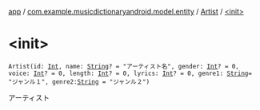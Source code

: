 [app](../../index.md) / [com.example.musicdictionaryandroid.model.entity](../index.md) / [Artist](index.md) / [&lt;init&gt;](./-init-.md)

# &lt;init&gt;

`Artist(id: `[`Int`](https://kotlinlang.org/api/latest/jvm/stdlib/kotlin/-int/index.html)`, name: `[`String`](https://kotlinlang.org/api/latest/jvm/stdlib/kotlin/-string/index.html)`? = "アーティスト名", gender: `[`Int`](https://kotlinlang.org/api/latest/jvm/stdlib/kotlin/-int/index.html)`? = 0, voice: `[`Int`](https://kotlinlang.org/api/latest/jvm/stdlib/kotlin/-int/index.html)`? = 0, length: `[`Int`](https://kotlinlang.org/api/latest/jvm/stdlib/kotlin/-int/index.html)`? = 0, lyrics: `[`Int`](https://kotlinlang.org/api/latest/jvm/stdlib/kotlin/-int/index.html)`? = 0, genre1: `[`String`](https://kotlinlang.org/api/latest/jvm/stdlib/kotlin/-string/index.html)` = "ジャンル１", genre2: `[`String`](https://kotlinlang.org/api/latest/jvm/stdlib/kotlin/-string/index.html)` = "ジャンル２")`

アーティスト

